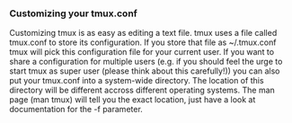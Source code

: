 <h3>Customizing your tmux.conf</h3>
Customizing tmux is as easy as editing a text file. tmux uses a file called tmux.conf to store its configuration. If you store that file as ~/.tmux.conf tmux will pick this configuration file for your current user. If you want to share a configuration for multiple users (e.g. if you should feel the urge to start tmux as super user (please think about this carefully!)) you can also put your tmux.conf into a system-wide directory. The location of this directory will be different accross different operating systems. The man page (man tmux) will tell you the exact location, just have a look at documentation for the -f parameter.
